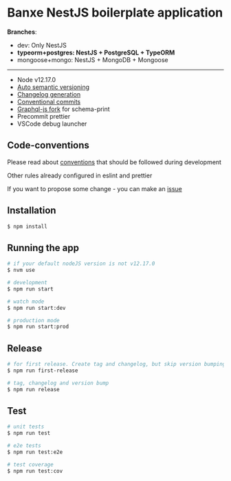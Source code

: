 # Banxe NestJS boilerplate application

**Branches**:
- dev: Only NestJS
- **typeorm+postgres: NestJS + PostgreSQL + TypeORM**
- mongoose+mongo: NestJS + MongoDB + Mongoose
---
* Node v12.17.0
* [Auto semantic versioning](https://semver.org/)
* [Changelog generation](https://github.com/conventional-changelog/standard-version)
* [Conventional commits](https://www.conventionalcommits.org/en/v1.0.0-beta.3/)
* [Graphql-js fork](https://gitlab.i-link.pro/i-link-public/graphql-js) for schema-print
* Precommit prettier
* VSCode debug launcher

## Code-conventions

Please read about [conventions](https://gitlab.i-link.pro/banxe/banxe-boilerplate/-/wikis/Conventions) that should be followed during development

Other rules already configured in eslint and prettier

If you want to propose some change - you can make an [issue](https://gitlab.i-link.pro/banxe/banxe-boilerplate/-/issues/new?issue%5Bassignee_id%5D=&issue%5Bmilestone_id%5D=)

## Installation

```bash
$ npm install
```

## Running the app

```bash
# if your default nodeJS version is not v12.17.0
$ nvm use 

# development
$ npm run start

# watch mode
$ npm run start:dev

# production mode
$ npm run start:prod
```

## Release

```bash
# for first release. Create tag and changelog, but skip version bumping
$ npm run first-release

# tag, changelog and version bump
$ npm run release
```

## Test

```bash
# unit tests
$ npm run test

# e2e tests
$ npm run test:e2e

# test coverage
$ npm run test:cov
```
